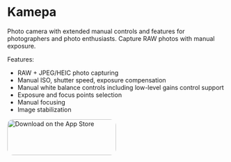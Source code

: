 # Kamepa

Photo camera with extended manual controls and features for photographers and photo enthusiasts. Capture RAW photos with manual exposure. 

Features: 
* RAW + JPEG/HEIC photo capturing 
* Manual ISO, shutter speed, exposure compensation 
* Manual white balance controls including low-level gains control support 
* Exposure and focus points selection 
* Manual focusing 
* Image stabilization

<a href="https://apps.apple.com/us/app/kamepa/id1531574054?itsct=apps_box&amp;itscg=30200" style="display: inline-block; overflow: hidden; border-radius: 13px; width: 250px; height: 83px;"><img src="https://tools.applemediaservices.com/api/badges/download-on-the-app-store/black/en-US?size=250x83&amp;releaseDate=1602460800&h=9d2a415ccb83a0ed6983ce69cfb49ba0" alt="Download on the App Store" style="border-radius: 13px; width: 250px; height: 83px;"></a>
